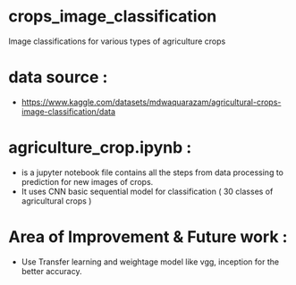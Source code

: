 # crops_image_classification
Image classifications for various types of agriculture crops 

# data source : 
-  https://www.kaggle.com/datasets/mdwaquarazam/agricultural-crops-image-classification/data

# agriculture_crop.ipynb :
  - is a jupyter notebook file contains all the steps from data processing to prediction for new images of crops.
  - It uses CNN basic sequential model for classification ( 30 classes of agricultural crops )




# Area of Improvement & Future work :
  - Use Transfer learning and weightage model like vgg, inception for the better accuracy.
  
